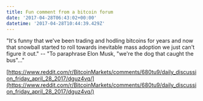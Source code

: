 ```yaml
---
title: Fun comment from a bitcoin forum
date: '2017-04-28T06:43:02+00:00'
datetime: '2017-04-28T10:44:39.429Z'
---
```



"It's funny that we've been trading and hodling bitcoins for years and now that snowball started to roll towards inevitable mass adoption we just can't figure it out." -- "To paraphrase Elon Musk, "we're the dog that caught the bus"..."

[https://www.reddit.com/r/BitcoinMarkets/comments/680tu9/daily_discussion_friday_april_28_2017/dguz4vq/](https://www.reddit.com/r/BitcoinMarkets/comments/680tu9/daily_discussion_friday_april_28_2017/dguz4vq/)

